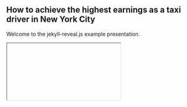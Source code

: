 ## How to achieve the highest earnings as a taxi driver in New York City 

Welcome to the jekyll-reveal.js example presentation.


<section>
  <iframe data-src= "https://nyc-taxis.herokuapp.com/nyc-taxi-borough" ></iframe>
 </section>


